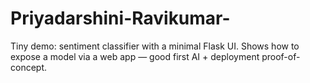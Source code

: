 # Priyadarshini-Ravikumar-
Tiny demo: sentiment classifier with a minimal Flask UI. Shows how to expose a model via a web app — good first AI + deployment proof-of-concept.
